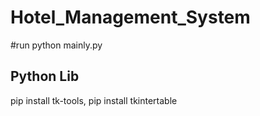 # Hotel_Management_System
#run python mainly.py 

 Python Lib
 ----------
 pip install tk-tools, pip install tkintertable
